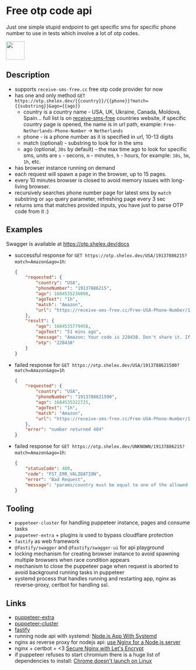 # Free otp code api

Just one simple stupid endpoint to get specific sms for specific phone number to use in tests which involve a lot of otp codes.


<a href="https://otp.shelex.dev/docs"><img src="https://raw.githubusercontent.com/swagger-api/swagger.io/wordpress/images/assets/SW-logo-clr.png" height="50"></a>

## Description

- supports `receive-sms-free.cc` free otp code provider for now
- has one and only method `GET https://otp.shelex.dev/{{country}}/{{phone}}?match={{substring}}&ago={{ago}}`
    - country is a country name - USA, UK, Ukraine, Canada, Moldova, Spain... full list is on [receive-sms-free](https://receive-sms-free.cc/regions/) countries website, if specific country page is opened, the name is in url path, example: `Free-Netherlands-Phone-Number` -> `Netherlands`
    - phone - is a phone number as it is specified in url, 10-13 digits
    - match (optional) - substring to look for in the sms
    - ago (optional, `30s` by default) - the max time ago to look for specific sms, units are `s` - secons, `m` - minutes, `h` - hours, for example: `10s`, `5m`, `1h`, etc.
- has browser instance running on demand
- each request will spawn a page in the browser, up to 15 pages.
- every 10 minutes browser is closed to avoid memory issues with long-living browser.
- recursively searches phone number page for latest sms by `match` substring or `ago` query parameter, refreshing page every 3 sec
- returns sms that matches provided inputs, you have just to parse OTP code from it :)

## Examples

Swagger is available at https://otp.shelex.dev/docs

- successful response for `GET https://otp.shelex.dev/USA/19137886215?match=Amazon&ago=1h`:
    ```json
    {
        "requested": {
            "country": "USA",
            "phoneNumber": "19137886215",
            "ago": 1684535236008,
            "agoText": "1h",
            "match": "Amazon",
            "url": "https://receive-sms-free.cc/Free-USA-Phone-Number/19137886215/"
        },
        "result": {
            "ago": 1684535779458,
            "agoText": "51 mins ago",
            "message": "Amazon: Your code is 228438. Don't share it. If you didn't request it, deny here https://amazon.com/a/c/r/lnqyxK8ckySBXJNgvdp014rIO",
            "otp": "228438"
        }
    }
    ```
- failed response for `GET https://otp.shelex.dev/USA/1913788621500?match=Amazon&ago=1h`
    ```json
    {
        "requested": {
            "country": "USA",
            "phoneNumber": "1913788621500",
            "ago": 1684535322725,
            "agoText": "1h",
            "match": "Amazon",
            "url": "https://receive-sms-free.cc/Free-USA-Phone-Number/1913788621500/"
        },
        "error": "number returned 404"
    }
    ```

- failed response for `GET https://otp.shelex.dev/UNKNOWN/19137886215?match=Amazon&ago=1h`:
    ```json
    {
        "statusCode": 400,
        "code": "FST_ERR_VALIDATION",
        "error": "Bad Request",
        "message": "params/country must be equal to one of the allowed values"
    }
    ```

## Tooling

- `puppeteer-cluster` for handling puppeteer instance, pages and consume tasks
- `puppeteer-extra` + plugins is used to bypass cloudflare protection
- `fastify` as web framework
-  `@fastify/swagger` and `@fastify/swagger-ui` for api playground
- locking mechanism for creating browser instance to avoid spawning multiple browsers when race condition appears
- mechanism to close the puppeteer page when request is aborted to avoid background running tasks in puppeteer
- systemd process that handles running and restarting app, nginx as reverse-proxy, certbot for handling ssl.

## Links
- [puppeteer-extra](https://github.com/berstend/puppeteer-extra)
- [puppeteer-cluster](https://github.com/thomasdondorf/puppeteer-cluster)
- [fastify](https://www.fastify.io/docs/latest/)
- running node api with systemd: [Node.js App With Systemd](https://nodesource.com/blog/running-your-node-js-app-with-systemd-part-1/)
- nginx as reverse proxy for nodejs api: [use Nginx for a Node.js server](https://blog.logrocket.com/how-to-run-a-node-js-server-with-nginx/)
- nginx + certbot = <3 [Secure Nginx with Let's Encrypt](https://www.digitalocean.com/community/tutorials/how-to-secure-nginx-with-let-s-encrypt-on-ubuntu-22-04)
- if puppeteer refuses to start chromium there is a huge list of dependencies to install: [Chrome doesn't launch on Linux](https://pptr.dev/troubleshooting#chrome-doesnt-launch-on-linux)
